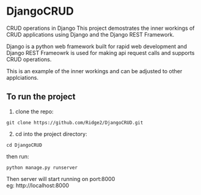 # DjangoCRUD
CRUD operations in Django
This project demostrates the inner workings of CRUD applications using Django and the Django REST Framework.  

Django is a python web framework built for rapid web development and Django REST Frameowrk is used for making api request calls and supports CRUD operations.

This is an example of the inner workings and can be adjusted to other applciations.

## To run the project ##

1. clone the repo:  

`git clone https://github.com/Ridge2/DjangoCRUD.git`  

2. cd into the project directory: 

`cd DjangoCRUD`

then run: 

`python manage.py runserver`

Then server will start running on port:8000  
eg: http://localhost:8000

